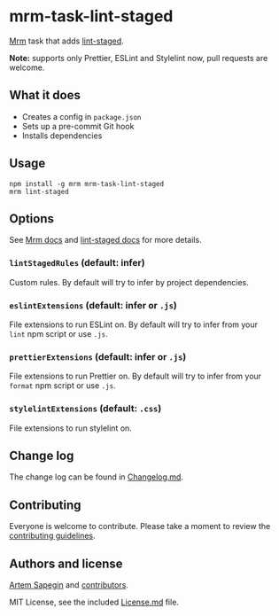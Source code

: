 # mrm-task-lint-staged

[Mrm](https://github.com/sapegin/mrm) task that adds [lint-staged](https://github.com/okonet/lint-staged).

**Note:** supports only Prettier, ESLint and Stylelint now, pull requests are welcome.

## What it does

- Creates a config in `package.json`
- Sets up a pre-commit Git hook
- Installs dependencies

## Usage

```
npm install -g mrm mrm-task-lint-staged
mrm lint-staged
```

## Options

See [Mrm docs](https://github.com/sapegin/mrm#usage) and [lint-staged docs](https://github.com/okonet/lint-staged/blob/master/README.md) for more details.

### `lintStagedRules` (default: infer)

Custom rules. By default will try to infer by project dependencies.

### `eslintExtensions` (default: infer or `.js`)

File extensions to run ESLint on. By default will try to infer from your `lint` npm script or use `.js`.

### `prettierExtensions` (default: infer or `.js`)

File extensions to run Prettier on. By default will try to infer from your `format` npm script or use `.js`.

### `stylelintExtensions` (default: `.css`)

File extensions to run stylelint on.

## Change log

The change log can be found in [Changelog.md](Changelog.md).

## Contributing

Everyone is welcome to contribute. Please take a moment to review the [contributing guidelines](../../Contributing.md).

## Authors and license

[Artem Sapegin](http://sapegin.me) and [contributors](https://github.com/sapegin/mrm-tasks/graphs/contributors).

MIT License, see the included [License.md](License.md) file.
